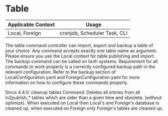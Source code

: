 # Table

| Applicable Context | Usage                        |
|--------------------|------------------------------|
| Local, Foreign     | cronjob, Scheduler Task, CLI |

The table command controller can import, export and backup a table of your choice. Any command accepts exactly one table name as argument.
Please ensure you use the Local context for table publishing and import. The backup command can be called on both systems.
Requirement for all commands to work properly is a correctly configured backup path in the relevant configuration.
Refer to the backup section of LocalConfiguration.yaml and ForeignConfiguration.yaml for more information on how to configure these commands properly.

Since 4.4.0: cleanup tables Command: Deletes all entries from all in2publish_* tables which are older than a given time and obsolete. (without optimize).
When executed on Local then Local's and Foreign's database is cleaned up, when executed on Foreign only Foreign's tables are cleaned up.
